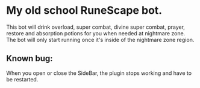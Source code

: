 # My old school RuneScape bot.

This bot will drink overload,  super combat, divine super combat, prayer, restore and absorption potions for you when needed at nightmare zone.
The bot will only start running once it's inside of the nightmare zone region.

## Known bug:

When you open or close the SideBar, the plugin stops working and have to be restarted.
